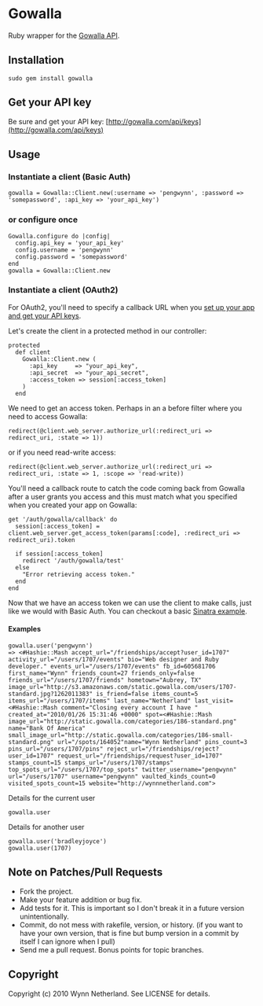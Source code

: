 # Gowalla

Ruby wrapper for the [Gowalla API](http://gowalla.com/api/docs).

## Installation

    sudo gem install gowalla

## Get your API key

Be sure and get your API key: [http://gowalla.com/api/keys](http://gowalla.com/api/keys)

## Usage

### Instantiate a client (Basic Auth)

    gowalla = Gowalla::Client.new(:username => 'pengwynn', :password => 'somepassword', :api_key => 'your_api_key')

### or configure once

    Gowalla.configure do |config|
      config.api_key = 'your_api_key'
      config.username = 'pengwynn'
      config.password = 'somepassword'
    end
    gowalla = Gowalla::Client.new

### Instantiate a client (OAuth2)

For OAuth2, you'll need to specify a callback URL when you [set up your app and get your API keys](http://gowalla.com/api/keys).

Let's create the client in a protected method in our controller:

    protected
      def client
        Gowalla::Client.new (
          :api_key     => "your_api_key",
          :api_secret  => "your_api_secret",
          :access_token => session[:access_token]
        )
      end

We need to get an access token. Perhaps in an a before filter where you need to access Gowalla:

    redirect(@client.web_server.authorize_url(:redirect_uri => redirect_uri, :state => 1))

or if you need read-write access:

    redirect(@client.web_server.authorize_url(:redirect_uri => redirect_uri, :state => 1, :scope => 'read-write))

You'll need a callback route to catch the code coming back from Gowalla after a user grants you access and this must match what you specified when you created your app on Gowalla:

    get '/auth/gowalla/callback' do
      session[:access_token] = client.web_server.get_access_token(params[:code], :redirect_uri => redirect_uri).token
    
      if session[:access_token]
        redirect '/auth/gowalla/test'
      else
        "Error retrieving access token."
      end
    end

Now that we have an access token we can use the client to make calls, just like we would with Basic Auth. You can checkout a basic [Sinatra example](http://gist.github.com/454283).

#### Examples

    gowalla.user('pengwynn')
    => <#Hashie::Mash accept_url="/friendships/accept?user_id=1707" activity_url="/users/1707/events" bio="Web designer and Ruby developer." events_url="/users/1707/events" fb_id=605681706 first_name="Wynn" friends_count=27 friends_only=false friends_url="/users/1707/friends" hometown="Aubrey, TX" image_url="http://s3.amazonaws.com/static.gowalla.com/users/1707-standard.jpg?1262011383" is_friend=false items_count=5 items_url="/users/1707/items" last_name="Netherland" last_visit=<#Hashie::Mash comment="Closing every account I have " created_at="2010/01/26 15:31:46 +0000" spot=<#Hashie::Mash image_url="http://static.gowalla.com/categories/186-standard.png" name="Bank Of America" small_image_url="http://static.gowalla.com/categories/186-small-standard.png" url="/spots/164052"name="Wynn Netherland" pins_count=3 pins_url="/users/1707/pins" reject_url="/friendships/reject?user_id=1707" request_url="/friendships/request?user_id=1707" stamps_count=15 stamps_url="/users/1707/stamps" top_spots_url="/users/1707/top_spots" twitter_username="pengwynn" url="/users/1707" username="pengwynn" vaulted_kinds_count=0 visited_spots_count=15 website="http://wynnnetherland.com">

Details for the current user

    gowalla.user

Details for another user

    gowalla.user('bradleyjoyce')
    gowalla.user(1707)

## Note on Patches/Pull Requests

* Fork the project.
* Make your feature addition or bug fix.
* Add tests for it. This is important so I don't break it in a
  future version unintentionally.
* Commit, do not mess with rakefile, version, or history.
  (if you want to have your own version, that is fine but
   bump version in a commit by itself I can ignore when I pull)
* Send me a pull request. Bonus points for topic branches.

## Copyright

Copyright (c) 2010 Wynn Netherland. See LICENSE for details.
